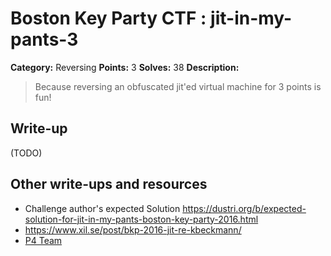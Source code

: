 # Boston Key Party CTF : jit-in-my-pants-3

**Category:** Reversing
**Points:** 3
**Solves:** 38
**Description:**

>Because reversing an obfuscated jit'ed virtual machine for 3 points is fun!  


## Write-up

(TODO)

## Other write-ups and resources

* Challenge author's expected Solution <https://dustri.org/b/expected-solution-for-jit-in-my-pants-boston-key-party-2016.html>
* <https://www.xil.se/post/bkp-2016-jit-re-kbeckmann/>
* [P4 Team](https://github.com/p4-team/ctf/tree/master/2016-03-06-bkpctf/re_3_Jit_in_my_pants)
